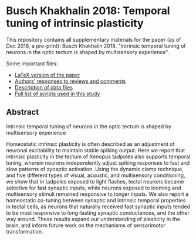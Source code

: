 Busch Khakhalin 2018: Temporal tuning of intrinsic plasticity
==================

This repository contains all supplementary materials for the paper (as of Dec 2018, a pre-print): Busch Khakhalin 2018. "Intrinsic temporal tuning of neurons in the optic tectum is shaped by multisensory experience".

Some important files:

* [LaTeX version of the paper](main.tex)
* [Authors' responses to reviews and comments](reviews%20and%20responses.md)
* [Description of data files](Data_key.md)
* [Full list of scripts used in this study](Workflow.md)

## Abstract

Intrinsic temporal tuning of neurons in the optic tectum is shaped by multisensory experience

Homeostatic intrinsic plasticity is often described as an adjustment of neuronal excitability to maintain stable spiking output. Here we report that intrinsic plasticity in the tectum of Xenopus tadpoles also supports temporal tuning, wherein neurons independently adjust spiking responses to fast and slow patterns of synaptic activation. Using the dynamic clamp technique, and five different types of visual, acoustic, and multisensory conditioning, we show that in tadpoles exposed to light flashes, tectal neurons became selective for fast synaptic inputs, while neurons exposed to looming and multisensory stimuli remained responsive to longer inputs. We also report a homeostatic co-tuning between synaptic and intrinsic temporal properties in tectal cells, as neurons that naturally received fast synaptic inputs tended to be most responsive to long-lasting synaptic conductances, and the other way around. These results expand our understanding of plasticity in the brain, and inform future work on the mechanisms of sensorimotor transformation.
